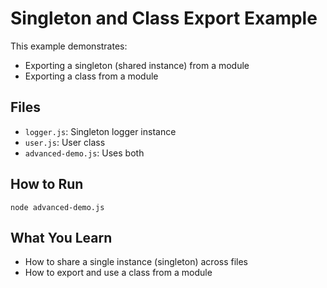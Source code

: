 # Singleton and Class Export Example

This example demonstrates:
- Exporting a singleton (shared instance) from a module
- Exporting a class from a module

## Files
- `logger.js`: Singleton logger instance
- `user.js`: User class
- `advanced-demo.js`: Uses both

## How to Run
```
node advanced-demo.js
```

## What You Learn
- How to share a single instance (singleton) across files
- How to export and use a class from a module 